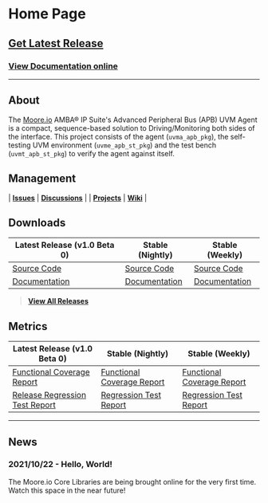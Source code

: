 # Home Page

## [Get Latest Release](TODO)
### [View Documentation online](TODO)

----------------

## About
The [Moore.io](https://www.mooreio.com) AMBA® IP Suite's Advanced Peripheral Bus (APB) UVM Agent is a compact, sequence-based solution to Driving/Monitoring both sides of the interface.  This project consists of the agent (`uvma_apb_pkg`), the self-testing UVM environment (`uvme_apb_st_pkg`) and the test bench (`uvmt_apb_st_pkg`) to verify the agent against itself.


## Management

| **[Issues](https://github.com/Datum-Technology-Corporation/uvma_apb/issues)** | **[Discussions](https://github.com/Datum-Technology-Corporation/uvma_apb/discussions)** |
| **[Projects](https://github.com/Datum-Technology-Corporation/uvma_apb/projects)** | **[Wiki](https://github.com/Datum-Technology-Corporation/uvma_apb/wiki)** |


## Downloads

| Latest Release (v1.0 Beta 0) | Stable (Nightly) | Stable (Weekly) |
| --------------------- | ---------------- | --------------- |
| [Source Code](TODO) | [Source Code](TODO) | [Source Code](TODO) |
| [Documentation](TODO) | [Documentation](TODO) | [Documentation](TODO) |

> **[View All Releases](TODO)**


## Metrics

| Latest Release (v1.0 Beta 0) | Stable (Nightly) | Stable (Weekly) |
| --------------------- | ---------------- | --------------- |
| [Functional Coverage Report](TODO) | [Functional Coverage Report](TODO) | [Functional Coverage Report](TODO) |
| [Release Regression Test Report](TODO) | [Regression Test Report](TODO) | [Regression Test Report](TODO) |

----------------

## News
### 2021/10/22 - Hello, World!
The Moore.io Core Libraries are being brought online for the very first time. Watch this space in the near future!
